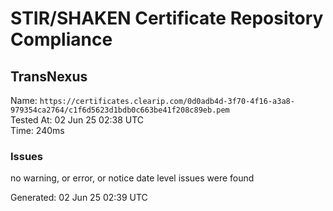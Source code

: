 # STIR/SHAKEN Certificate Repository Compliance

## TransNexus

Name: `https://certificates.clearip.com/0d0adb4d-3f70-4f16-a3a8-979354ca2764/c1f6d5623d1bdb0c663be41f208c89eb.pem`\
Tested At: 02 Jun 25 02:38 UTC\
Time: 240ms

### Issues

no warning, or error, or notice date level issues were found

Generated: 02 Jun 25 02:39 UTC